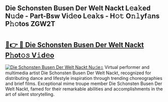 ## Die Schonsten Busen Der Welt Nackt L𝚎a𝚔ed N𝚞𝚍e - Part-Bsw Vi𝚍𝚎o L𝚎a𝚔s - H𝚘𝚝 O𝚗𝚕yf𝚊ns P𝚑𝚘tos ZGW2T

# <h2><a href="http://kf2vdy0.oniu.top/?m=Die+Schonsten+Busen+Der+Welt+Nackt">🔗👉 🔴 Die Schonsten Busen Der Welt Nackt P𝚑ot𝚘𝚜 V𝚒d𝚎o</a></h2>

[![Die Schonsten Busen Der Welt Nackt Nu𝚍e𝚜](https://i.imgur.com/0qMVB7G.gif)](http://kf2vdy0.oniu.top/?m=Die+Schonsten+Busen+Der+Welt+Nackt)
Virtual performer and multimedia artist Die Schonsten Busen Der Welt Nackt, recognized for distributing dance and lifestyle inspiration through trending choreographies and brief films. Exceptional mime troupe member Die Schonsten Busen Der Welt Nackt, famed for their remarkable abilities and accomplishments in the art of silent storytelling.  

